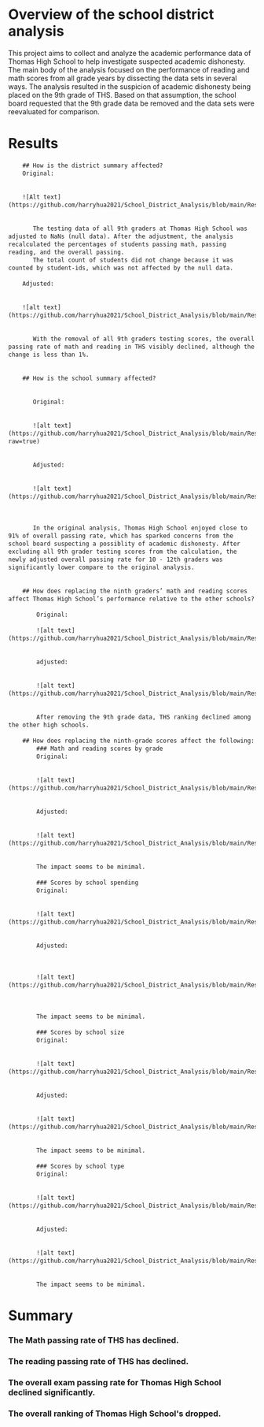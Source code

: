 #  Overview of the school district analysis
This project aims to collect and analyze the academic performance data of Thomas High School to help investigate suspected academic dishonesty. 
The main body of the analysis focused on the performance of reading and math scores from all grade years by dissecting the data sets in several ways. 
The analysis resulted in the suspicion of academic dishonesty being placed on the 9th grade of THS. 
Based on that assumption, the school board requested that the 9th grade data be removed and the data sets were reevaluated for comparison.


#  Results
        ## How is the district summary affected?
        Original:
        
        
        ![Alt text](https://github.com/harryhua2021/School_District_Analysis/blob/main/Resources/district_summary_original.png)
        

           The testing data of all 9th graders at Thomas High School was adjusted to NaNs (null data). After the adjustment, the analysis recalculated the percentages of students passing math, passing reading, and the overall passing. 
           The total count of students did not change because it was counted by student-ids, which was not affected by the null data.

        Adjusted: 
        
        
        ![alt text](https://github.com/harryhua2021/School_District_Analysis/blob/main/Resources/district_summary_adjusted.png)
        

           With the removal of all 9th graders testing scores, the overall passing rate of math and reading in THS visibly declined, although the change is less than 1%.
           

        ## How is the school summary affected?
        
        
           Original:
           
           
           ![alt text](https://github.com/harryhua2021/School_District_Analysis/blob/main/Resources/school_summary_original.png?raw=true)
           
           
           Adjusted:
           
           
           ![alt text](https://github.com/harryhua2021/School_District_Analysis/blob/main/Resources/school_summary_adjusted.png)
           
          
           
           In the original analysis, Thomas High School enjoyed close to 91% of overall passing rate, which has sparked concerns from the school board suspecting a possiblity of academic dishonesty. After excluding all 9th grader testing scores from the calculation, the newly adjusted overall passing rate for 10 - 12th graders was significantly lower compare to the original analysis.


        ## How does replacing the ninth graders’ math and reading scores affect Thomas High School’s performance relative to the other schools?

            Original:
            
            ![alt text](https://github.com/harryhua2021/School_District_Analysis/blob/main/Resources/with_9th_grade.png)

            
            adjusted:
            
            
            ![alt text](https://github.com/harryhua2021/School_District_Analysis/blob/main/Resources/without_9th_grade.png)
            

            After removing the 9th grade data, THS ranking declined among the other high schools.

        ## How does replacing the ninth-grade scores affect the following:
            ### Math and reading scores by grade
            Original: 
            
            
            ![alt text](https://github.com/harryhua2021/School_District_Analysis/blob/main/Resources/math_score_by_grade_original.png)
            

            Adjusted: 
            
            
            ![alt text](https://github.com/harryhua2021/School_District_Analysis/blob/main/Resources/math_score_by_grade_adjusted.png)
            

            The impact seems to be minimal.

            ### Scores by school spending
            Original: 

            
            ![alt text](https://github.com/harryhua2021/School_District_Analysis/blob/main/Resources/scores_by_school_spending_original.png)


            Adjusted: 
            
            

            ![alt text](https://github.com/harryhua2021/School_District_Analysis/blob/main/Resources/scores_by_school_spending_adjusted.png)
            
           

            The impact seems to be minimal.

            ### Scores by school size
            Original: 
            
            
            ![alt text](https://github.com/harryhua2021/School_District_Analysis/blob/main/Resources/score_by_school_size_original.png)
           

            Adjusted: 
            
            
            ![alt text](https://github.com/harryhua2021/School_District_Analysis/blob/main/Resources/score_by_school_size_adjusted.png)
            

            The impact seems to be minimal.
            
            ### Scores by school type
            Original: 
            
            
            ![alt text](https://github.com/harryhua2021/School_District_Analysis/blob/main/Resources/school_by_school_type_original.png)

           
            Adjusted: 
            
            
            ![alt text](https://github.com/harryhua2021/School_District_Analysis/blob/main/Resources/school_by_school_type_adjusted.png)
            

            The impact seems to be minimal.


#  Summary

### The Math passing rate of THS has declined.

### The reading passing rate of THS has declined.

### The overall exam passing rate for Thomas High School declined significantly.

### The overall ranking of Thomas High School's dropped.
